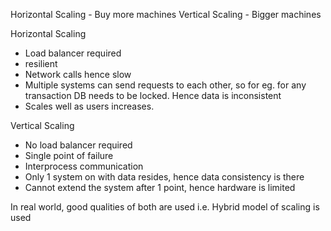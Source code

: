 Horizontal Scaling - Buy more machines
Vertical Scaling - Bigger machines

Horizontal Scaling
- Load balancer required
- resilient
- Network calls hence slow
- Multiple systems can send requests to each other, so for eg. for any transaction DB needs to be locked. Hence data is inconsistent
- Scales well as users increases.

Vertical Scaling
- No load balancer required
- Single point of failure
- Interprocess communication
- Only 1 system on with data resides, hence data consistency is there
- Cannot extend the system after 1 point, hence hardware is limited

In real world, good qualities of both are used i.e. Hybrid model of scaling is used